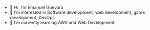 - 👋 Hi, I’m Emanuel Guevara
- 👀 I’m interested in Software development, web development, game development, DevOps
- 🌱 I’m currently learning AWS and Web Development

<!---
A-ema755/A-ema755 is a ✨ special ✨ repository because its `README.md` (this file) appears on your GitHub profile.
You can click the Preview link to take a look at your changes.
--->
